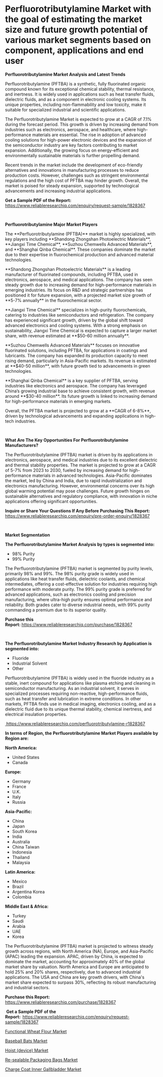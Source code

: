 <p><h1>Perfluorotributylamine Market with the goal of estimating the market size and future growth potential of various market segments based on component, applications and end user</h1></p><p><strong>Perfluorotributylamine Market Analysis and Latest Trends</strong></p>
<p><p>Perfluorotributylamine (PFTBA) is a synthetic, fully fluorinated organic compound known for its exceptional chemical stability, thermal resistance, and inertness. It is widely used in applications such as heat transfer fluids, dielectric fluids, and as a component in electronic cooling systems. Its unique properties, including non-flammability and low toxicity, make it suitable for specialized industrial and scientific applications.</p><p>The Perfluorotributylamine Market is expected to grow at a CAGR of 7.1% during the forecast period. This growth is driven by increasing demand from industries such as electronics, aerospace, and healthcare, where high-performance materials are essential. The rise in adoption of advanced cooling solutions for high-power electronic devices and the expansion of the semiconductor industry are key factors contributing to market expansion. Additionally, the growing focus on energy-efficient and environmentally sustainable materials is further propelling demand.</p><p>Recent trends in the market include the development of eco-friendly alternatives and innovations in manufacturing processes to reduce production costs. However, challenges such as stringent environmental regulations and the high cost of PFTBA may hinder growth. Overall, the market is poised for steady expansion, supported by technological advancements and increasing industrial applications.</p></p>
<p><strong>Get a Sample PDF of the Report:&nbsp;</strong> <a href="https://www.reliableresearchiq.com/enquiry/request-sample/1828367?utm_campaign=2127&utm_medium=2&utm_source=Github&utm_content=ia&utm_term=28012025&utm_id=perfluorotributylamine">https://www.reliableresearchiq.com/enquiry/request-sample/1828367</a></p>
<p>&nbsp;</p>
<p><strong>Perfluorotributylamine Major Market Players</strong></p>
<p><p>The **Perfluorotributylamine (PFTBA)** market is highly specialized, with key players including **Shandong Zhongshan Photoelectric Materials**, **Jiangxi Time Chemical**, **Suzhou Chemwells Advanced Materials**, and **Shanghai Qinba Chemical**. These companies dominate the market due to their expertise in fluorochemical production and advanced material technologies.</p><p>**Shandong Zhongshan Photoelectric Materials** is a leading manufacturer of fluorinated compounds, including PFTBA, used in electronics, aerospace, and medical applications. The company has seen steady growth due to increasing demand for high-performance materials in emerging industries. Its focus on R&D and strategic partnerships has positioned it for future expansion, with a projected market size growth of **5-7% annually** in the fluorochemical sector.</p><p>**Jiangxi Time Chemical** specializes in high-purity fluorochemicals, catering to industries like semiconductors and refrigeration. The company has experienced significant growth, driven by the global shift toward advanced electronics and cooling systems. With a strong emphasis on sustainability, Jiangxi Time Chemical is expected to capture a larger market share, with revenue estimated at **$50-60 million annually**.</p><p>**Suzhou Chemwells Advanced Materials** focuses on innovative fluorinated solutions, including PFTBA, for applications in coatings and lubricants. The company has expanded its production capacity to meet rising demand, particularly in Asia-Pacific markets. Its revenue is estimated at **$40-50 million**, with future growth tied to advancements in green technologies.</p><p>**Shanghai Qinba Chemical** is a key supplier of PFTBA, serving industries like electronics and aerospace. The company has leveraged China’s growing industrial base to achieve consistent growth, with revenue around **$30-40 million**. Its future growth is linked to increasing demand for high-performance materials in emerging markets.</p><p>Overall, the PFTBA market is projected to grow at a **CAGR of 6-8%**, driven by technological advancements and expanding applications in high-tech industries.</p></p>
<p>&nbsp;</p>
<p><strong>What Are The Key Opportunities For Perfluorotributylamine Manufacturers?</strong></p>
<p><p>The Perfluorotributylamine (PFTBA) market is driven by its applications in electronics, aerospace, and medical industries due to its excellent dielectric and thermal stability properties. The market is projected to grow at a CAGR of 5-7% from 2023 to 2030, fueled by increasing demand for high-performance materials in advanced technologies. Asia-Pacific dominates the market, led by China and India, due to rapid industrialization and electronics manufacturing. However, environmental concerns over its high global warming potential may pose challenges. Future growth hinges on sustainable alternatives and regulatory compliance, with innovation in niche applications offering significant opportunities.</p></p>
<p><strong>Inquire or Share Your Questions If Any Before Purchasing This Report:</strong> <a href="https://www.reliableresearchiq.com/enquiry/pre-order-enquiry/1828367?utm_campaign=2127&utm_medium=2&utm_source=Github&utm_content=ia&utm_term=28012025&utm_id=perfluorotributylamine">https://www.reliableresearchiq.com/enquiry/pre-order-enquiry/1828367</a></p>
<p>&nbsp;</p>
<p><strong>Market Segmentation</strong></p>
<p><strong>The Perfluorotributylamine Market Analysis by types is segmented into:</strong></p>
<p><ul><li>98% Purity</li><li>99% Purity</li></ul></p>
<p><p>The Perfluorotributylamine (PFTBA) market is segmented by purity levels, primarily 98% and 99%. The 98% purity grade is widely used in applications like heat transfer fluids, dielectric coolants, and chemical intermediates, offering a cost-effective solution for industries requiring high performance with moderate purity. The 99% purity grade is preferred for advanced applications, such as electronics cooling and precision manufacturing, where ultra-high purity ensures optimal performance and reliability. Both grades cater to diverse industrial needs, with 99% purity commanding a premium due to its superior quality.</p></p>
<p><strong>Purchase this Report:&nbsp;</strong><a href="https://www.reliableresearchiq.com/purchase/1828367?utm_campaign=2127&utm_medium=2&utm_source=Github&utm_content=ia&utm_term=28012025&utm_id=perfluorotributylamine">https://www.reliableresearchiq.com/purchase/1828367</a></p>
<p>&nbsp;</p>
<p><strong>The Perfluorotributylamine Market Industry Research by Application is segmented into:</strong></p>
<p><ul><li>Fluoride</li><li>Industrial Solvent</li><li>Other</li></ul></p>
<p><p>Perfluorotributylamine (PFTBA) is widely used in the fluoride industry as a stable, inert compound for applications like plasma etching and cleaning in semiconductor manufacturing. As an industrial solvent, it serves in specialized processes requiring non-reactive, high-performance fluids, such as heat transfer and lubrication in extreme conditions. In other markets, PFTBA finds use in medical imaging, electronics cooling, and as a dielectric fluid due to its unique thermal stability, chemical inertness, and electrical insulation properties.</p></p>
<p><a href="https://www.reliableresearchiq.com/perfluorotributylamine-r1828367?utm_campaign=2127&utm_medium=2&utm_source=Github&utm_content=ia&utm_term=28012025&utm_id=perfluorotributylamine">&nbsp;https://www.reliableresearchiq.com/perfluorotributylamine-r1828367</a></p>
<p><strong>In terms of Region, the Perfluorotributylamine Market Players available by Region are:</strong></p>
<p>
    <p> <strong> North America: </strong>
        <ul>
            <li>United States</li>
            <li>Canada</li>
        </ul>
        </p> 
    <p> <strong> Europe: </strong>
        <ul>
            <li>Germany</li>
            <li>France</li>
            <li>U.K.</li>
            <li>Italy</li>
            <li>Russia</li>
        </ul>
        </p> 
    <p> <strong> Asia-Pacific: </strong>
        <ul>
            <li>China</li>
            <li>Japan</li>
            <li>South Korea</li>
            <li>India</li>
            <li>Australia</li>
            <li>China Taiwan</li>
            <li>Indonesia</li>
            <li>Thailand</li>
            <li>Malaysia</li>
        </ul>
        </p> 
    <p> <strong> Latin America: </strong>
        <ul>
            <li>Mexico</li>
            <li>Brazil</li>
            <li>Argentina Korea</li>
            <li>Colombia</li>
        </ul>
        </p> 
    <p> <strong> Middle East & Africa: </strong>
        <ul>
            <li>Turkey</li>
            <li>Saudi</li>
            <li>Arabia</li>
            <li>UAE</li>
            <li>Korea</li>
        </ul>
    </p>
    </p>
<p><p>The Perfluorotributylamine (PFTBA) market is projected to witness steady growth across regions, with North America (NA), Europe, and Asia-Pacific (APAC) leading the expansion. APAC, driven by China, is expected to dominate the market, accounting for approximately 40% of the global market share by valuation. North America and Europe are anticipated to hold 25% and 20% shares, respectively, due to advanced industrial applications. The USA and China are key growth drivers, with China's market share expected to surpass 30%, reflecting its robust manufacturing and industrial sectors.</p></p>
<p><strong>Purchase this Report: </strong><a href="https://www.reliableresearchiq.com/purchase/1828367?utm_campaign=2127&utm_medium=2&utm_source=Github&utm_content=ia&utm_term=28012025&utm_id=perfluorotributylamine">https://www.reliableresearchiq.com/purchase/1828367</a></p>
<p>&nbsp;<strong>Get a Sample PDF of the Report:&nbsp;&nbsp;</strong><a href="https://www.reliableresearchiq.com/enquiry/request-sample/1828367?utm_campaign=2127&utm_medium=2&utm_source=Github&utm_content=ia&utm_term=28012025&utm_id=perfluorotributylamine">https://www.reliableresearchiq.com/enquiry/request-sample/1828367</a></p>
<p><strong></strong></p>
<p><p><a href="https://www.linkedin.com/pulse/growth-opportunities-challenges-functional-wheat-flour-kqxec?utm_campaign=2127&utm_medium=2&utm_source=Github&utm_content=ia&utm_term=28012025&utm_id=perfluorotributylamine">Functional Wheat Flour Market</a></p><p><a href="https://www.linkedin.com/pulse/future-ready-strategic-insights-global-baseball-bats-market-hbtvf?utm_campaign=2127&utm_medium=2&utm_source=Github&utm_content=ia&utm_term=28012025&utm_id=perfluorotributylamine">Baseball Bats Market</a></p><p><a href="https://www.linkedin.com/pulse/revenue-analysis-hoist-device-market-projected-65-cagr-marqc?utm_campaign=2127&utm_medium=2&utm_source=Github&utm_content=ia&utm_term=28012025&utm_id=perfluorotributylamine">Hoist (device) Market</a></p><p><a href="https://www.linkedin.com/pulse/unveiling-future-re-sealable-packaging-bags-market-analysis-i0erf?utm_campaign=2127&utm_medium=2&utm_source=Github&utm_content=ia&utm_term=28012025&utm_id=perfluorotributylamine">Re-sealable Packaging Bags Market</a></p><p><a href="https://www.linkedin.com/pulse/investor-insights-charge-coat-inner-gallbladder-market-projected-pkscf?utm_campaign=2127&utm_medium=2&utm_source=Github&utm_content=ia&utm_term=28012025&utm_id=perfluorotributylamine">Charge Coat Inner Gallbladder Market</a></p></p>